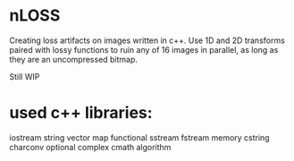 # nLOSS

Creating loss artifacts on images written in c++.
Use 1D and 2D transforms paired with lossy functions to ruin any of 16 images in parallel, as long as they are an uncompressed bitmap.

Still WIP

# used c++ libraries:

iostream
string
vector
map
functional
sstream
fstream
memory
cstring
charconv
optional
complex
cmath
algorithm

